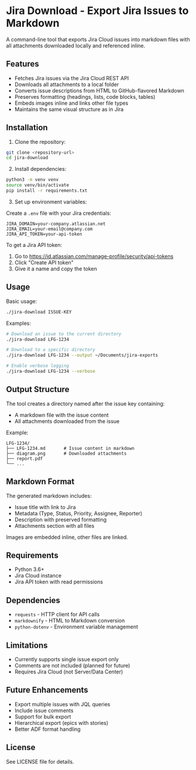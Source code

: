 # Jira Download - Export Jira Issues to Markdown

A command-line tool that exports Jira Cloud issues into markdown files with all attachments downloaded locally and referenced inline.

## Features

- Fetches Jira issues via the Jira Cloud REST API
- Downloads all attachments to a local folder
- Converts issue descriptions from HTML to GitHub-flavored Markdown
- Preserves formatting (headings, lists, code blocks, tables)
- Embeds images inline and links other file types
- Maintains the same visual structure as in Jira

## Installation

1. Clone the repository:
```bash
git clone <repository-url>
cd jira-download
```

2. Install dependencies:
```bash
python3 -m venv venv
source venv/bin/activate
pip install -r requirements.txt
```

3. Set up environment variables:

Create a `.env` file with your Jira credentials:
```
JIRA_DOMAIN=your-company.atlassian.net
JIRA_EMAIL=your-email@company.com
JIRA_API_TOKEN=your-api-token
```

To get a Jira API token:
1. Go to https://id.atlassian.com/manage-profile/security/api-tokens
2. Click "Create API token"
3. Give it a name and copy the token

## Usage

Basic usage:
```bash
./jira-download ISSUE-KEY
```

Examples:
```bash
# Download an issue to the current directory
./jira-download LFG-1234

# Download to a specific directory
./jira-download LFG-1234 --output ~/Documents/jira-exports

# Enable verbose logging
./jira-download LFG-1234 --verbose
```

## Output Structure

The tool creates a directory named after the issue key containing:
- A markdown file with the issue content
- All attachments downloaded from the issue

Example:
```
LFG-1234/
├── LFG-1234.md       # Issue content in markdown
├── diagram.png       # Downloaded attachments
├── report.pdf
└── ...
```

## Markdown Format

The generated markdown includes:
- Issue title with link to Jira
- Metadata (Type, Status, Priority, Assignee, Reporter)
- Description with preserved formatting
- Attachments section with all files

Images are embedded inline, other files are linked.

## Requirements

- Python 3.6+
- Jira Cloud instance
- Jira API token with read permissions

## Dependencies

- `requests` - HTTP client for API calls
- `markdownify` - HTML to Markdown conversion
- `python-dotenv` - Environment variable management

## Limitations

- Currently supports single issue export only
- Comments are not included (planned for future)
- Requires Jira Cloud (not Server/Data Center)

## Future Enhancements

- Export multiple issues with JQL queries
- Include issue comments
- Support for bulk export
- Hierarchical export (epics with stories)
- Better ADF format handling

## License

See LICENSE file for details.